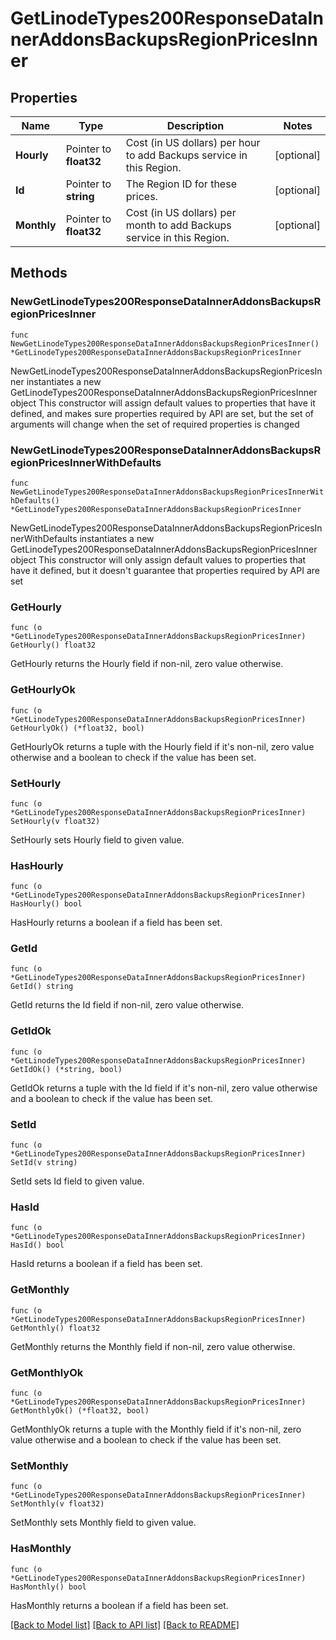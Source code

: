 # GetLinodeTypes200ResponseDataInnerAddonsBackupsRegionPricesInner

## Properties

Name | Type | Description | Notes
------------ | ------------- | ------------- | -------------
**Hourly** | Pointer to **float32** | Cost (in US dollars) per hour to add Backups service in this Region. | [optional] 
**Id** | Pointer to **string** | The Region ID for these prices. | [optional] 
**Monthly** | Pointer to **float32** | Cost (in US dollars) per month to add Backups service in this Region. | [optional] 

## Methods

### NewGetLinodeTypes200ResponseDataInnerAddonsBackupsRegionPricesInner

`func NewGetLinodeTypes200ResponseDataInnerAddonsBackupsRegionPricesInner() *GetLinodeTypes200ResponseDataInnerAddonsBackupsRegionPricesInner`

NewGetLinodeTypes200ResponseDataInnerAddonsBackupsRegionPricesInner instantiates a new GetLinodeTypes200ResponseDataInnerAddonsBackupsRegionPricesInner object
This constructor will assign default values to properties that have it defined,
and makes sure properties required by API are set, but the set of arguments
will change when the set of required properties is changed

### NewGetLinodeTypes200ResponseDataInnerAddonsBackupsRegionPricesInnerWithDefaults

`func NewGetLinodeTypes200ResponseDataInnerAddonsBackupsRegionPricesInnerWithDefaults() *GetLinodeTypes200ResponseDataInnerAddonsBackupsRegionPricesInner`

NewGetLinodeTypes200ResponseDataInnerAddonsBackupsRegionPricesInnerWithDefaults instantiates a new GetLinodeTypes200ResponseDataInnerAddonsBackupsRegionPricesInner object
This constructor will only assign default values to properties that have it defined,
but it doesn't guarantee that properties required by API are set

### GetHourly

`func (o *GetLinodeTypes200ResponseDataInnerAddonsBackupsRegionPricesInner) GetHourly() float32`

GetHourly returns the Hourly field if non-nil, zero value otherwise.

### GetHourlyOk

`func (o *GetLinodeTypes200ResponseDataInnerAddonsBackupsRegionPricesInner) GetHourlyOk() (*float32, bool)`

GetHourlyOk returns a tuple with the Hourly field if it's non-nil, zero value otherwise
and a boolean to check if the value has been set.

### SetHourly

`func (o *GetLinodeTypes200ResponseDataInnerAddonsBackupsRegionPricesInner) SetHourly(v float32)`

SetHourly sets Hourly field to given value.

### HasHourly

`func (o *GetLinodeTypes200ResponseDataInnerAddonsBackupsRegionPricesInner) HasHourly() bool`

HasHourly returns a boolean if a field has been set.

### GetId

`func (o *GetLinodeTypes200ResponseDataInnerAddonsBackupsRegionPricesInner) GetId() string`

GetId returns the Id field if non-nil, zero value otherwise.

### GetIdOk

`func (o *GetLinodeTypes200ResponseDataInnerAddonsBackupsRegionPricesInner) GetIdOk() (*string, bool)`

GetIdOk returns a tuple with the Id field if it's non-nil, zero value otherwise
and a boolean to check if the value has been set.

### SetId

`func (o *GetLinodeTypes200ResponseDataInnerAddonsBackupsRegionPricesInner) SetId(v string)`

SetId sets Id field to given value.

### HasId

`func (o *GetLinodeTypes200ResponseDataInnerAddonsBackupsRegionPricesInner) HasId() bool`

HasId returns a boolean if a field has been set.

### GetMonthly

`func (o *GetLinodeTypes200ResponseDataInnerAddonsBackupsRegionPricesInner) GetMonthly() float32`

GetMonthly returns the Monthly field if non-nil, zero value otherwise.

### GetMonthlyOk

`func (o *GetLinodeTypes200ResponseDataInnerAddonsBackupsRegionPricesInner) GetMonthlyOk() (*float32, bool)`

GetMonthlyOk returns a tuple with the Monthly field if it's non-nil, zero value otherwise
and a boolean to check if the value has been set.

### SetMonthly

`func (o *GetLinodeTypes200ResponseDataInnerAddonsBackupsRegionPricesInner) SetMonthly(v float32)`

SetMonthly sets Monthly field to given value.

### HasMonthly

`func (o *GetLinodeTypes200ResponseDataInnerAddonsBackupsRegionPricesInner) HasMonthly() bool`

HasMonthly returns a boolean if a field has been set.


[[Back to Model list]](../README.md#documentation-for-models) [[Back to API list]](../README.md#documentation-for-api-endpoints) [[Back to README]](../README.md)


